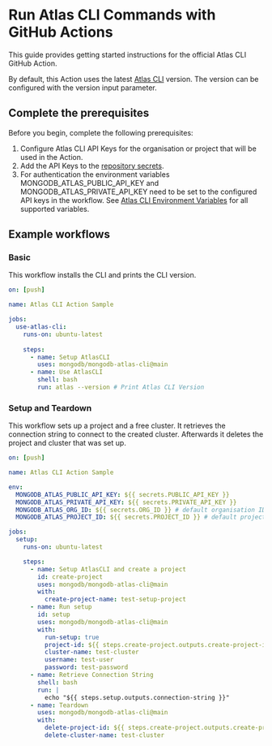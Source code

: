 # Run Atlas CLI Commands with GitHub Actions

This guide provides getting started instructions for the official Atlas CLI GitHub Action.

By default, this Action uses the latest [Atlas CLI](https://github.com/mongodb/mongodb-atlas-cli) version.
The version can be configured with the version input parameter.

## Complete the prerequisites

Before you begin, complete the following prerequisites:
1. Configure Atlas CLI API Keys for the organisation or project that will be used in the Action.
2. Add the API Keys to the [repository secrets](https://docs.github.com/en/actions/security-guides/encrypted-secrets).
3. For authentication the environment variables MONGODB_ATLAS_PUBLIC_API_KEY and MONGODB_ATLAS_PRIVATE_API_KEY need to be set to the configured API keys in the workflow.
See [Atlas CLI Environment Variables](https://www.mongodb.com/docs/atlas/cli/stable/atlas-cli-env-variables/) for all supported variables.

## Example workflows

### Basic
This workflow installs the CLI and prints the CLI version.
```yaml
on: [push]

name: Atlas CLI Action Sample

jobs:
  use-atlas-cli:
    runs-on: ubuntu-latest
    
    steps:
      - name: Setup AtlasCLI
        uses: mongodb/mongodb-atlas-cli@main
      - name: Use AtlasCLI
        shell: bash
        run: atlas --version # Print Atlas CLI Version
```

### Setup and Teardown
This workflow sets up a project and a free cluster. It retrieves the connection string to connect to the created cluster.
Afterwards it deletes the project and cluster that was set up.
```yaml
on: [push]

name: Atlas CLI Action Sample

env:
  MONGODB_ATLAS_PUBLIC_API_KEY: ${{ secrets.PUBLIC_API_KEY }}
  MONGODB_ATLAS_PRIVATE_API_KEY: ${{ secrets.PRIVATE_API_KEY }}
  MONGODB_ATLAS_ORG_ID: ${{ secrets.ORG_ID }} # default organisation ID
  MONGODB_ATLAS_PROJECT_ID: ${{ secrets.PROJECT_ID }} # default project ID

jobs:
  setup:
    runs-on: ubuntu-latest

    steps:
      - name: Setup AtlasCLI and create a project
        id: create-project
        uses: mongodb/mongodb-atlas-cli@main
        with:
          create-project-name: test-setup-project
      - name: Run setup
        id: setup
        uses: mongodb/mongodb-atlas-cli@main
        with:
          run-setup: true
          project-id: ${{ steps.create-project.outputs.create-project-id }}
          cluster-name: test-cluster
          username: test-user
          password: test-password
      - name: Retrieve Connection String
        shell: bash
        run: |
          echo "${{ steps.setup.outputs.connection-string }}"
      - name: Teardown
        uses: mongodb/mongodb-atlas-cli@main
        with:
          delete-project-id: ${{ steps.create-project.outputs.create-project-id }}
          delete-cluster-name: test-cluster
```